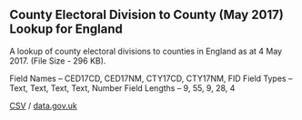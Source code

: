 ## County Electoral Division to County (May 2017) Lookup for England

A lookup of county electoral divisions to counties in England as at 4 May 2017. (File Size - 296 KB).

Field Names – CED17CD, CED17NM, CTY17CD, CTY17NM, FID
Field Types – Text, Text, Text, Text, Number
Field Lengths – 9, 55, 9, 28, 4

[CSV](../csv/012.csv) / [data.gov.uk](https://data.gov.uk/dataset/e3841fdc-80e3-4bc8-81be-0a1080f72a33/county-electoral-division-to-county-may-2017-lookup-for-england)

